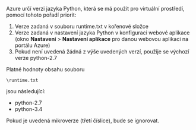 Azure určí verzi jazyka Python, která se má použít pro virtuální prostředí, pomocí tohoto pořadí priorit:

1. Verze zadaná v souboru runtime.txt v kořenové složce
1. Verze zadaná v nastavení jazyka Python v konfiguraci webové aplikace (okno **Nastavení** > **Nastavení aplikace** pro danou webovou aplikaci na portálu Azure)
1. Pokud není uvedená žádná z výše uvedených verzí, použije se výchozí verze python-2.7

Platné hodnoty obsahu souboru 

    \runtime.txt

jsou následující:

- python-2.7
- python-3.4

Pokud je uvedená mikroverze (třetí číslice), bude se ignorovat.



<!--HONumber=Jun16_HO2-->


